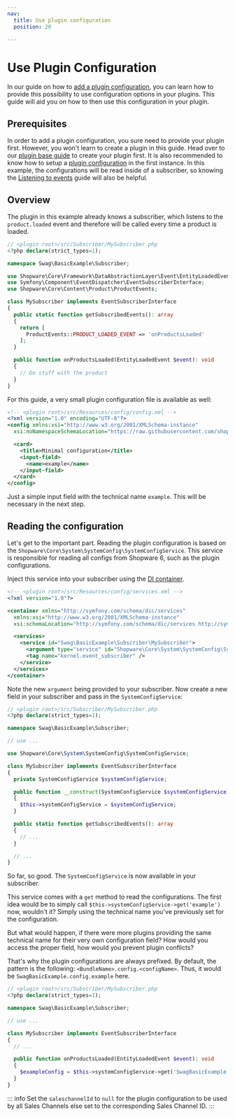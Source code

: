 ```yaml
---
nav:
  title: Use plugin configuration
  position: 20

---
```


# Use Plugin Configuration

In our guide on how to [add a plugin configuration](add-plugin-configuration), you can learn how to provide this possibility to use configuration options in your plugins. This guide will aid you on how to then use this configuration in your plugin.

## Prerequisites

In order to add a plugin configuration, you sure need to provide your plugin first. However, you won't learn to create a plugin in this guide. Head over to our [plugin base guide](../plugin-base-guide) to create your plugin first. It is also recommended to know how to setup a [plugin configuration](add-plugin-configuration) in the first instance. In this example, the configurations will be read inside of a subscriber, so knowing the [Listening to events](listening-to-events) guide will also be helpful.

## Overview

The plugin in this example already knows a subscriber, which listens to the `product.loaded` event and therefore will be called every time a product is loaded.

```php
// <plugin root>/src/Subscriber/MySubscriber.php
<?php declare(strict_types=1);

namespace Swag\BasicExample\Subscriber;

use Shopware\Core\Framework\DataAbstractionLayer\Event\EntityLoadedEvent;
use Symfony\Component\EventDispatcher\EventSubscriberInterface;
use Shopware\Core\Content\Product\ProductEvents;

class MySubscriber implements EventSubscriberInterface
{
  public static function getSubscribedEvents(): array
  {
    return [
      ProductEvents::PRODUCT_LOADED_EVENT => 'onProductsLoaded'
    ];
  }

  public function onProductsLoaded(EntityLoadedEvent $event): void
  {
    // Do stuff with the product
  }
}
```

For this guide, a very small plugin configuration file is available as well:

```xml
<!-- <plugin root>/src/Resources/config/config.xml -->
<?xml version="1.0" encoding="UTF-8"?>
<config xmlns:xsi="http://www.w3.org/2001/XMLSchema-instance"
  xsi:noNamespaceSchemaLocation="https://raw.githubusercontent.com/shopware/shopware/trunk/src/Core/System/SystemConfig/Schema/config.xsd">

  <card>
    <title>Minimal configuration</title>
    <input-field>
      <name>example</name>
    </input-field>
  </card>
</config>
```

Just a simple input field with the technical name `example`. This will be necessary in the next step.

## Reading the configuration

Let's get to the important part. Reading the plugin configuration is based on the `Shopware\Core\System\SystemConfig\SystemConfigService`. This service is responsible for reading all configs from Shopware 6, such as the plugin configurations.

Inject this service into your subscriber using the [DI container](https://symfony.com/doc/current/service_container.html).

```xml
<!-- <plugin root>/src/Resources/config/services.xml -->
<?xml version="1.0"?>

<container xmlns="http://symfony.com/schema/dic/services"
  xmlns:xsi="http://www.w3.org/2001/XMLSchema-instance"
  xsi:schemaLocation="http://symfony.com/schema/dic/services http://symfony.com/schema/dic/services/services-1.0.xsd">

  <services>
    <service id="Swag\BasicExample\Subscriber\MySubscriber">
      <argument type="service" id="Shopware\Core\System\SystemConfig\SystemConfigService" />
      <tag name="kernel.event_subscriber" />
    </service>
  </services>
</container>
```

Note the new `argument` being provided to your subscriber. Now create a new field in your subscriber and pass in the `SystemConfigService`:

```php
// <plugin root>/src/Subscriber/MySubscriber.php
<?php declare(strict_types=1);

namespace Swag\BasicExample\Subscriber;

// use ...

use Shopware\Core\System\SystemConfig\SystemConfigService;

class MySubscriber implements EventSubscriberInterface
{
  private SystemConfigService $systemConfigService;

  public function __construct(SystemConfigService $systemConfigService)
  {
    $this->systemConfigService = $systemConfigService;
  }

  public static function getSubscribedEvents(): array
  {
    // ...
  }

  // ...
}
```

So far, so good. The `SystemConfigService` is now available in your subscriber.

This service comes with a `get` method to read the configurations. The first idea would be to simply call `$this->systemConfigService->get('example')` now, wouldn't it? Simply using the technical name you've previously set for the configuration.

But what would happen, if there were more plugins providing the same technical name for their very own configuration field? How would you access the proper field, how would you prevent plugin conflicts?

That's why the plugin configurations are always prefixed. By default, the pattern is the following: `<BundleName>.config.<configName>`. Thus, it would be `SwagBasicExample.config.example` here.

```php
// <plugin root>/src/Subscriber/MySubscriber.php
<?php declare(strict_types=1);

namespace Swag\BasicExample\Subscriber;

// use ...

class MySubscriber implements EventSubscriberInterface
{
  // ...

  public function onProductsLoaded(EntityLoadedEvent $event): void
  {
    $exampleConfig = $this->systemConfigService->get('SwagBasicExample.config.example', $salesChannelId);
  }
}
```

::: info
Set the `saleschannelId` to `null` for the plugin configuration to be used by all Sales Channels else set to the corresponding Sales Channel ID.
:::

